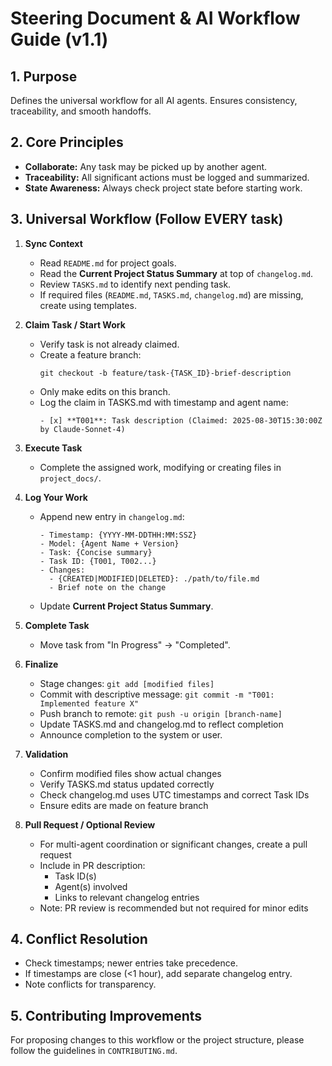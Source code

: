 # Steering Document & AI Workflow Guide (v1.1)

## 1. Purpose
Defines the universal workflow for all AI agents. Ensures consistency, traceability, and smooth handoffs.

## 2. Core Principles
- **Collaborate:** Any task may be picked up by another agent.
- **Traceability:** All significant actions must be logged and summarized.
- **State Awareness:** Always check project state before starting work.

## 3. Universal Workflow (Follow EVERY task)

1. **Sync Context**
   - Read `README.md` for project goals.
   - Read the **Current Project Status Summary** at top of `changelog.md`.
   - Review `TASKS.md` to identify next pending task.
   - If required files (`README.md`, `TASKS.md`, `changelog.md`) are missing, create using templates.

2. **Claim Task / Start Work**
   - Verify task is not already claimed.
   - Create a feature branch:
     ```
     git checkout -b feature/task-{TASK_ID}-brief-description
     ```
   - Only make edits on this branch.
   - Log the claim in TASKS.md with timestamp and agent name:
     ```
     - [x] **T001**: Task description (Claimed: 2025-08-30T15:30:00Z by Claude-Sonnet-4)
     ```

3. **Execute Task**
   - Complete the assigned work, modifying or creating files in `project_docs/`.

4. **Log Your Work**
   - Append new entry in `changelog.md`:
     ```
     - Timestamp: {YYYY-MM-DDTHH:MM:SSZ}
     - Model: {Agent Name + Version}
     - Task: {Concise summary}
     - Task ID: {T001, T002...}
     - Changes:
       - {CREATED|MODIFIED|DELETED}: ./path/to/file.md
       - Brief note on the change
     ```
   - Update **Current Project Status Summary**.

5. **Complete Task**
   - Move task from "In Progress" → "Completed".

6. **Finalize**
   - Stage changes: `git add [modified files]`
   - Commit with descriptive message: `git commit -m "T001: Implemented feature X"`
   - Push branch to remote: `git push -u origin [branch-name]`
   - Update TASKS.md and changelog.md to reflect completion
   - Announce completion to the system or user.

7. **Validation**
   - Confirm modified files show actual changes
   - Verify TASKS.md status updated correctly
   - Check changelog.md uses UTC timestamps and correct Task IDs
   - Ensure edits are made on feature branch

8. **Pull Request / Optional Review**
   - For multi-agent coordination or significant changes, create a pull request
   - Include in PR description:
     - Task ID(s)
     - Agent(s) involved
     - Links to relevant changelog entries
   - Note: PR review is recommended but not required for minor edits

## 4. Conflict Resolution
- Check timestamps; newer entries take precedence.
- If timestamps are close (<1 hour), add separate changelog entry.
- Note conflicts for transparency.

## 5. Contributing Improvements
For proposing changes to this workflow or the project structure, please follow the guidelines in `CONTRIBUTING.md`.


